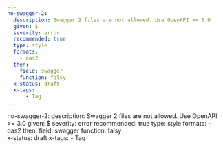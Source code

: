 ```yaml
---
no-swagger-2:
  description: Swagger 2 files are not allowed. Use OpenAPI >= 3.0
  given: $
  severity: error
  recommended: true
  type: style
  formats:
    - oas2
  then:
    field: swagger
    function: falsy  
  x-status: draft
  x-tags:
      - Tag          
...
```

no-swagger-2:
  description: Swagger 2 files are not allowed. Use OpenAPI >= 3.0
  given: $
  severity: error
  recommended: true
  type: style
  formats:
    - oas2
  then:
    field: swagger
    function: falsy  
  x-status: draft
  x-tags:
      - Tag        
